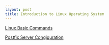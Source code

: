 ```yaml
---
layout: post
title: Introduction to Linux Operating System
---
```



[Linux Basic Commands](../linux/linux-basic-commands)

[Postfix Server Congiguration](../linux/postfix-server-configuration)
